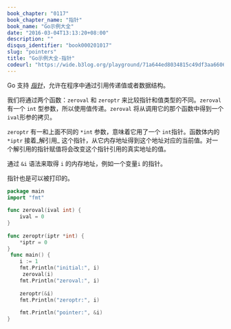 ```yaml
---
book_chapter: "0117"
book_chapter_name: "指针"
book_name: "Go示例大全"
date: "2016-03-04T13:13:20+08:00"
description: ""
disqus_identifier: "book000201017"
slug: "pointers"
title: "Go示例大全-指针"
codeurl: "https://wide.b3log.org/playground/71a644ed8034815c49df3aa6606ed95f.go"
---
```

 
Go 支持 <em><a href="http://zh.wikipedia.org/wiki/%E6%8C%87%E6%A8%99_(%E9%9B%BB%E8%85%A6%E7%A7%91%E5%AD%B8)">指针</a></em>，允许在程序中通过引用传递值或者数据结构。





我们将通过两个函数：`zeroval` 和 `zeroptr` 来比较指针和值类型的不同。`zeroval` 有一个 `int` 型参数，所以使用值传递。`zeroval` 将从调用它的那个函数中得到一个 `ival`形参的拷贝。

`zeroptr` 有一和上面不同的 `*int` 参数，意味着它用了一个 `int`指针。函数体内的 `*iptr` 接着_解引用_ 这个指针，从它内存地址得到这个地址对应的当前值。对一个解引用的指针赋值将会改变这个指针引用的真实地址的值。





通过 `&i` 语法来取得 `i` 的内存地址，例如一个变量`i` 的指针。

指针也是可以被打印的。
 

```go
package main  
import "fmt"  
 
func zeroval(ival int) {
    ival = 0
}  
 
func zeroptr(iptr *int) {
    *iptr = 0
}  
 func main() {
    i := 1
    fmt.Println("initial:", i)  
     zeroval(i)
    fmt.Println("zeroval:", i)  
 
    zeroptr(&i)
    fmt.Println("zeroptr:", i)  
 
    fmt.Println("pointer:", &i)
}  
```
